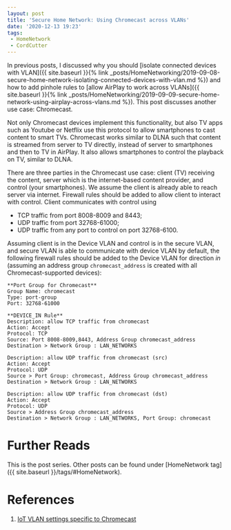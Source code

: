 ```yaml
---
layout: post
title: 'Secure Home Network: Using Chromecast across VLANs'
date: '2020-12-13 19:23'
tags:
 - HomeNetwork
 - CordCutter
---
```


In previous posts, I discussed why you should [isolate connected devices with VLAN]({{ site.baseurl }}{% link _posts/HomeNetworking/2019-09-08-secure-home-network-isolating-connected-devices-with-vlan.md %}) and how to add pinhole rules to [allow AirPlay to work across VLANs]({{ site.baseurl }}{% link _posts/HomeNetworking/2019-09-09-secure-home-network-using-airplay-across-vlans.md %}). This post discusses another use case: Chromecast.

Not only Chromecast devices implement this functionality, but also TV apps such as Youtube or Netflix use this protocol to allow smartphones to cast content to smart TVs. Chromecast works similar to DLNA such that content is streamed from server to TV directly, instead of server to smartphones and then to TV in AirPlay. It also allows smartphones to control the playback on TV, similar to DLNA.

There are three parties in the Chromecast use case: client (TV) receiving the content, server which is the internet-based content provider, and control (your smartphones). We assume the client is already able to reach server via internet. Firewall rules should be added to allow client to interact with control. Client communicates with control using
* TCP traffic from port 8008-8009 and 8443;
* UDP traffic from port 32768-61000;
* UDP traffic from any port to control on port 32768-6100.

Assuming client is in the Device VLAN and control is in the secure VLAN, and secure VLAN is able to communicate with device VLAN by default, the following firewall rules should be added to the Device VLAN for direction *in* (assuming an address group `chromecast_address` is created with all Chromecast-supported devices):

```
**Port Group for Chromecast**
Group Name: chromecast
Type: port-group
Port: 32768-61000

**DEVICE_IN Rule**
Description: allow TCP traffic from chromecast
Action: Accept
Protocol: TCP
Source: Port 8008-8009,8443, Address Group chromecast_address
Destination > Network Group : LAN_NETWORKS

Description: allow UDP traffic from chromecast (src)
Action: Accept
Protocol: UDP
Source > Port Group: chromecast, Address Group chromecast_address
Destination > Network Group : LAN_NETWORKS

Description: allow UDP traffic from chromecast (dst)
Action: Accept
Protocol: UDP
Source > Address Group chromecast_address
Destination > Network Group : LAN_NETWORKS, Port Group: chromecast
```

# Further Reads
This is the post series. Other posts can be found under [HomeNetwork tag]({{ site.baseurl }}/tags/#HomeNetwork).

# References
1. [IoT VLAN settings specific to Chromecast](https://www.reddit.com/r/Ubiquiti/comments/gq0999/iot_vlan_settings_specific_to_chromecast/)
